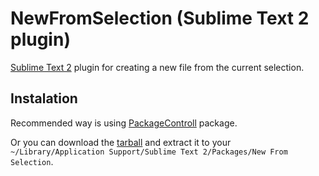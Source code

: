 # NewFromSelection (Sublime Text 2 plugin)

[Sublime Text 2] plugin for creating a new file from the current selection.

## Instalation
Recommended way is using [PackageControll] package.

Or you can download the [tarball] and extract it to your `~/Library/Application Support/Sublime Text 2/Packages/New From Selection`.

[Sublime Text 2]: http://www.sublimetext.com/
[PackageControll]: http://wbond.net/sublime_packages/package_control/installation
[tarball]: https://github.com/vojtajina/sublime-OpenRelated/tarball/master
